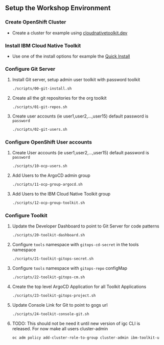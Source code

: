 ## Setup the Workshop Environment

### Create OpenShift Cluster

- Create a cluster for example using [cloudnativetoolkit.dev](https://cloudnativetoolkit.dev/getting-started-day-0/plan-installation/multi-cloud)

### Install IBM Cloud Native Toolkit

- Use one of the install options for example the [Quick Install](https://cloudnativetoolkit.dev/getting-started-day-0/install-toolkit/quick-install)

### Configure Git Server

1. Install Git server, setup admin user toolkit with password toolkit
    ```bash
    ./scripts/00-git-install.sh
    ```
1. Create all the git repositories for the org toolkit
    ```
    ./scripts/01-git-repos.sh
    ```
1. Create user accounts (ie user1,user2,...,user15) default password is `password`
    ```bash
    ./scripts/02-git-users.sh
    ```

### Configure OpenShift User accounts

1. Create User accounts (ie user1,user2,...,user15) default password is `password`
    ```bash
    ./scripts/10-ocp-users.sh
    ```
1. Add Users to the ArgoCD admin group
    ```bash
    ./scripts/11-ocp-group-argocd.sh
    ```
1. Add Users to the IBM Cloud Native Toolkit group
    ```bash
    ./scripts/12-ocp-group-toolkit.sh
    ```
### Configure Toolkit

1. Update the Developer Dashboard to point to Git Server for code patterns
    ```bash
    ./scripts/20-toolkit-dashboard.sh
    ```
1. Configure `tools` namespace with `gitops-cd-secret` in the tools namespace
    ```bash
    ./scripts/21-toolkit-gitops-secret.sh
    ```
1. Configure `tools` namespace with `gitops-repo` configMap
    ```bash
    ./scripts/22-toolkit-gitops-cm.sh
    ```
1. Create the top level ArgoCD Application for all Toolkit Applications
    ```bash
    ./scripts/23-toolkit-gitops-project.sh
    ```
1. Update Console Link for Git to point to gogs url
    ```bash
    ./scripts/24-toolkit-console-git.sh
    ```
1. TODO: This should not be need it until new version of igc CLI is released. For now make all users cluster-admin
   ```bash
   oc adm policy add-cluster-role-to-group cluster-admin ibm-toolkit-users
   ```
